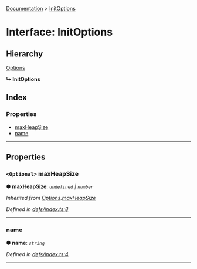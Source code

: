[Documentation](../README.md) > [InitOptions](../interfaces/initoptions.md)

# Interface: InitOptions

## Hierarchy

 [Options](options.md)

**↳ InitOptions**

## Index

### Properties

* [maxHeapSize](initoptions.md#maxheapsize)
* [name](initoptions.md#name)

---

## Properties

<a id="maxheapsize"></a>

### `<Optional>` maxHeapSize

**● maxHeapSize**: *`undefined` \| `number`*

*Inherited from [Options](options.md).[maxHeapSize](options.md#maxheapsize)*

*Defined in [defs/index.ts:8](https://github.com/badbatch/cachemap/blob/412f22b/packages/local-storage/src/defs/index.ts#L8)*

___
<a id="name"></a>

###  name

**● name**: *`string`*

*Defined in [defs/index.ts:4](https://github.com/badbatch/cachemap/blob/412f22b/packages/local-storage/src/defs/index.ts#L4)*

___

